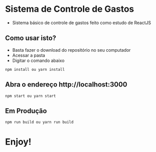 # Sistema de Controle de Gastos

- Sistema básico de controle de gastos feito como estudo de ReactJS

## Como usar isto?

- Basta fazer o download do repositório no seu computador
- Acessar a pasta
- Digitar o comando abaixo

```
npm install ou yarn install
```
## Abra o endereço http://localhost:3000
```
npm start ou yarn start
```
## Em Produção
```
npm run build ou yarn run build
```

# Enjoy!